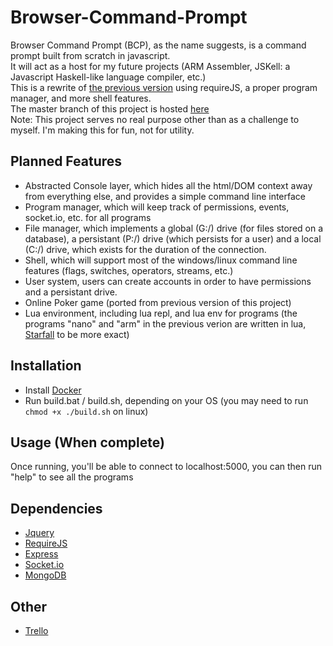 # Browser-Command-Prompt
Browser Command Prompt (BCP), as the name suggests, is a command prompt built from scratch in javascript.  
It will act as a host for my future projects (ARM Assembler, JSKell: a Javascript Haskell-like language compiler, etc.)  
This is a rewrite of [the previous version](https://secret-eyrie-92934.herokuapp.com/) using requireJS, a proper program manager, and more shell features.  
The master branch of this project is hosted [here](http://browsercmd.com/)  
Note: This project serves no real purpose other than as a challenge to myself. I'm making this for fun, not for utility.

## Planned Features
- Abstracted Console layer, which hides all the html/DOM context away from everything else, and provides a simple command line interface
- Program manager, which will keep track of permissions, events, socket.io, etc. for all programs
- File manager, which implements a global (G:/) drive (for files stored on a database), a persistant (P:/) drive (which persists for a user) and a local (C:/) drive, which exists for the duration of the connection.
- Shell, which will support most of the windows/linux command line features (flags, switches, operators, streams, etc.)
- User system, users can create accounts in order to have permissions and a persistant drive.
- Online Poker game (ported from previous version of this project)
- Lua environment, including lua repl, and lua env for programs (the programs "nano" and "arm" in the previous verion are written in lua, [Starfall](https://github.com/thegrb93/StarfallEx) to be more exact)

## Installation
- Install [Docker](https://www.docker.com/)
- Run build.bat / build.sh, depending on your OS (you may need to run `chmod +x ./build.sh` on linux)

## Usage (When complete)
Once running, you'll be able to connect to localhost:5000, you can then run "help" to see all the programs

## Dependencies
- [Jquery](https://jquery.com/)
- [RequireJS](https://requirejs.org/?)
- [Express](https://expressjs.com/)
- [Socket.io](https://socket.io/)
- [MongoDB](https://mongodb.github.io/node-mongodb-native/)

## Other
- [Trello](https://trello.com/b/k41fAIvu/bcp)